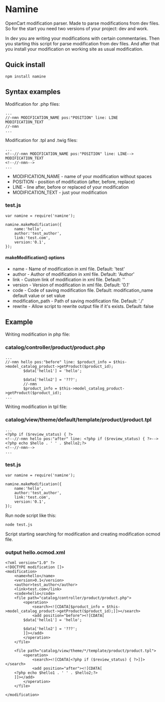 # Namine
OpenCart modification parser.
Made to parse modifications from dev files.
So for the start you need two versions of your project: dev and work.

In dev you are writing your modifications with certain commentaries.
Then you starting this script for parse modification from dev files.
And after that you install your modification on working site as usual modification.

## Quick install
```
npm install namine

```

## Syntax examples

Modification for .php files:
```
...
//-nmn MODIFICATION_NAME pos:"POSITION" line: LINE
MODIFICATION_TEXT
//-nmn
...
```

Modification for .tpl and .twig files:
```
...
<!--//-nmn MODIFICATION_NAME pos:"POSITION" line: LINE-->
MODIFICATION_TEXT
<!--//-nmn-->
...
```
* MODIFICATION_NAME - name of your modification without spaces
* POSITION - position of modification (after, before, replace)
* LINE - line after, before or replaced of your modification
* MODIFICATION_TEXT - just your modification

### test.js

```
var namine = require('namine');

namine.makeModification({
	name:'hello',
	author:'test_author',
	link:'test.com',
	version:'0.1',
});
```

#### makeModification() options

* name - Name of modification in xml file. Default: 'test'
* author - Author of modification in xml file. Default: 'Author'
* link - Custom link of modification in xml file. Default: ''
* version - Version of modification in xml file. Default: '0.1'
* code - Code of saving modification file. Default: modification_name default value or set value
* modification_path - Path of saving modification file. Default: './'
* rewrite - Allow script to rewrite output file if it's exists. Default: false

## Example

Writing modification in php file:

### catalog/controller/product/product.php
```
...
//-nmn hello pos:"before" line: $product_info = $this->model_catalog_product->getProduct($product_id);
		$data['hello1'] = 'hello';

		$data['hello2'] = '???';
		//-nmn
		$product_info = $this->model_catalog_product->getProduct($product_id);
...
```

Writing modification in tpl file:

### catalog/view/theme/default/template/product/product.tpl
```
...
<?php if ($review_status) { ?>
<!--//-nmn hello pos:"after" line: <?php if ($review_status) { ?>-->
<?php echo $hello . ' ' . $hello2;?>
<!--//-nmn-->
...
```

### test.js

```
var namine = require('namine');

namine.makeModification({
	name:'hello',
	author:'test_author',
	link:'test.com',
	version:'0.1',
});
```

Run node script like this:
```
node test.js
```

Script starting searching for modification and creating modification ocmod file.

### output hello.ocmod.xml
```
<?xml version="1.0" ?>
<!DOCTYPE modification []>
<modification>
	<name>hello</name>
	<version>0.1</version>
	<author>test_author</author>
	<link>test.com</link>
	<code>hello</code>
	<file path="catalog/controller/product/product.php">
		<operation>
			<search><![CDATA[$product_info = $this->model_catalog_product->getProduct($product_id);]]></search>
			<add position="before"><![CDATA[
		$data['hello1'] = 'hello';

		$data['hello2'] = '???';
		]]></add>
		</operation>
	</file>

	<file path="catalog/view/theme/*/template/product/product.tpl">
		<operation>
			<search><![CDATA[<?php if ($review_status) { ?>]]></search>
			<add position="after"><![CDATA[
	<?php echo $hello1 . ' ' . $hello2;?>
	]]></add>
		</operation>
	</file>

</modification>
```
